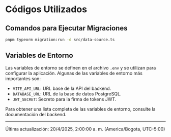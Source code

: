# Códigos Utilizados

## Comandos para Ejecutar Migraciones

```bash
pnpm typeorm migration:run -d src/data-source.ts
```

## Variables de Entorno

Las variables de entorno se definen en el archivo `.env` y se utilizan para configurar la aplicación. Algunas de las variables de entorno más importantes son:

- `VITE_API_URL`: URL base de la API del backend.
- `DATABASE_URL`: URL de la base de datos PostgreSQL.
- `JWT_SECRET`: Secreto para la firma de tokens JWT.

Para obtener una lista completa de las variables de entorno, consulte la documentación del backend.

---

Última actualización: 20/4/2025, 2:00:00 a. m. (America/Bogota, UTC-5:00)
